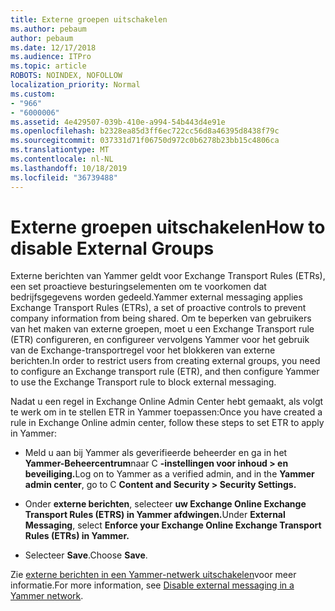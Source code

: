 ```yaml
---
title: Externe groepen uitschakelen
ms.author: pebaum
author: pebaum
ms.date: 12/17/2018
ms.audience: ITPro
ms.topic: article
ROBOTS: NOINDEX, NOFOLLOW
localization_priority: Normal
ms.custom:
- "966"
- "6000006"
ms.assetid: 4e429507-039b-410e-a994-54b443d4e91e
ms.openlocfilehash: b2328ea85d3ff6ec722cc56d8a46395d8438f79c
ms.sourcegitcommit: 037331d71f06750d972c0b6278b23bb15c4806ca
ms.translationtype: MT
ms.contentlocale: nl-NL
ms.lasthandoff: 10/18/2019
ms.locfileid: "36739488"
---
```

# <a name="how-to-disable-external-groups"></a><span data-ttu-id="20a94-102">Externe groepen uitschakelen</span><span class="sxs-lookup"><span data-stu-id="20a94-102">How to disable External Groups</span></span>

<span data-ttu-id="20a94-103">Externe berichten van Yammer geldt voor Exchange Transport Rules (ETRs), een set proactieve besturingselementen om te voorkomen dat bedrijfsgegevens worden gedeeld.</span><span class="sxs-lookup"><span data-stu-id="20a94-103">Yammer external messaging applies Exchange Transport Rules (ETRs), a set of proactive controls to prevent company information from being shared.</span></span> <span data-ttu-id="20a94-104">Om te beperken van gebruikers van het maken van externe groepen, moet u een Exchange Transport rule (ETR) configureren, en configureer vervolgens Yammer voor het gebruik van de Exchange-transportregel voor het blokkeren van externe berichten.</span><span class="sxs-lookup"><span data-stu-id="20a94-104">In order to restrict users from creating external groups, you need to configure an Exchange transport rule (ETR), and then configure Yammer to use the Exchange Transport rule to block external messaging.</span></span>
  
<span data-ttu-id="20a94-105">Nadat u een regel in Exchange Online Admin Center hebt gemaakt, als volgt te werk om in te stellen ETR in Yammer toepassen:</span><span class="sxs-lookup"><span data-stu-id="20a94-105">Once you have created a rule in Exchange Online admin center, follow these steps to set ETR to apply in Yammer:</span></span>
  
- <span data-ttu-id="20a94-106">Meld u aan bij Yammer als geverifieerde beheerder en ga in het **Yammer-Beheercentrum**naar C **-instellingen voor inhoud \> en beveiliging.**</span><span class="sxs-lookup"><span data-stu-id="20a94-106">Log on to Yammer as a verified admin, and in the **Yammer admin center**, go to C **Content and Security \> Security Settings.**</span></span>

- <span data-ttu-id="20a94-107">Onder **externe berichten**, selecteer **uw Exchange Online Exchange Transport Rules (ETRS) in Yammer afdwingen.**</span><span class="sxs-lookup"><span data-stu-id="20a94-107">Under **External Messaging**, select **Enforce your Exchange Online Exchange Transport Rules (ETRs) in Yammer.**</span></span>

- <span data-ttu-id="20a94-108">Selecteer **Save**.</span><span class="sxs-lookup"><span data-stu-id="20a94-108">Choose **Save**.</span></span>

<span data-ttu-id="20a94-109">Zie [externe berichten in een Yammer-netwerk uitschakelen](https://docs.microsoft.com/yammer/work-with-external-users/disable-external-messaging)voor meer informatie.</span><span class="sxs-lookup"><span data-stu-id="20a94-109">For more information, see [Disable external messaging in a Yammer network](https://docs.microsoft.com/yammer/work-with-external-users/disable-external-messaging).</span></span>
  